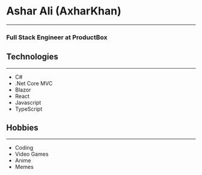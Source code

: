 # **Ashar Ali (AxharKhan)**
---
### Full Stack Engineer at ProductBox

## Technologies
---
- C#
- .Net Core MVC
- Blazor
- React
- Javascript
- TypeScript

## Hobbies
---
- Coding
- Video Games
- Anime
- Memes
